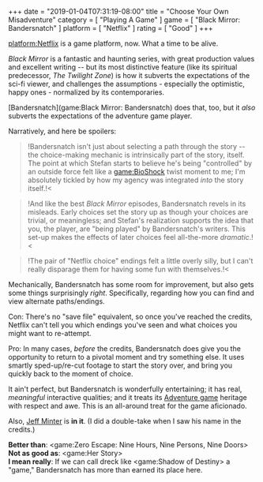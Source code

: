 +++
date = "2019-01-04T07:31:19-08:00"
title = "Choose Your Own Misadventure"
category = [ "Playing A Game" ]
game = [ "Black Mirror: Bandersnatch" ]
platform = [ "Netflix" ]
rating = [ "Good" ]
+++

<platform:Netflix> is a game platform, now.  What a time to be alive.

<i>Black Mirror</i> is a fantastic and haunting series, with great production values and excellent writing -- but its most distinctive feature (like its spiritual predecessor, <i>The Twilight Zone</i>) is how it subverts the expectations of the sci-fi viewer, and challenges the assumptions - especially the optimistic, happy ones - normalized by its contemporaries.

[Bandersnatch](game:Black Mirror: Bandersnatch) does that, too, but it <i>also</i> subverts the expectations of the adventure game player.

Narratively, and here be spoilers:

>!Bandersnatch isn't just about selecting a path through the story -- the choice-making mechanic is intrinsically part of the story, itself.  The point at which Stefan starts to believe he's being "controlled" by an outside force felt like a <game:BioShock> twist moment to me; I'm absolutely tickled by how my agency was integrated <i>into</i> the story itself.!<

>!And like the best <i>Black Mirror</i> episodes, Bandersnatch revels in its misleads.  Early choices set the story up as though your choices are trivial, or meaningless; and Stefan's realization supports the idea that you, the player, are "being played" by Bandersnatch's writers.  This set-up makes the effects of later choices feel all-the-more <i>dramatic</i>.!<

>!The pair of "Netflix choice" endings felt a little overly silly, but I can't really disparage them for having some fun with themselves.!<

Mechanically, Bandersnatch has some room for improvement, but also gets some things surprisingly <i>right</i>.  Specifically, regarding how you can find and view alternate paths/endings.

Con: There's no "save file" equivalent, so once you've reached the credits, Netflix can't tell you which endings you've seen and what choices you might want to re-attempt.

Pro: In many cases, <i>before</i> the credits, Bandersnatch does give you the opportunity to return to a pivotal moment and try something else.  It uses smartly sped-up/re-cut footage to start the story over, and bring you quickly back to the moment of choice.

It ain't perfect, but Bandersnatch is wonderfully entertaining; it has real, <i>meaningful</i> interactive qualities; and it treats its [Adventure game](tag:Adventure) heritage with respect and awe.  This is an all-around treat for the game aficionado.

Also, <a href="http://www.minotaurproject.co.uk/jeff.php">Jeff Minter</a> is <b>in it</b>.  (I did a double-take when I saw his name in the credits.)

<b>Better than</b>: <game:Zero Escape: Nine Hours, Nine Persons, Nine Doors>  
<b>Not as good as</b>: <game:Her Story>  
<b>I mean really</b>: If we can call dreck like <game:Shadow of Destiny> a "game," Bandersnatch has more than earned its place here.
